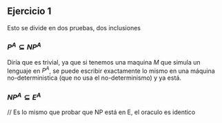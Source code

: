 ## Ejercicio 1

Esto se divide en dos pruebas, dos inclusiones

### $P^{A} \subseteq NP^A$

Diría que es trivial, ya que si tenemos una maquina $M$ que simula un lenguaje en $P^A$, se puede escribir exactamente lo mismo en una máquina no-deterministica (que no usa el no-determinismo) y ya está.

### $NP^A \subseteq E^A$

// Es lo mismo que probar que NP está en E, el oraculo es identico
